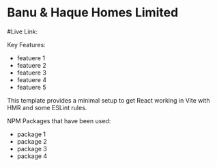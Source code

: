 # Banu & Haque Homes Limited

#Live Link: 

Key Features: 
- featuere 1
- featuere 2
- featuere 3
- featuere 4
- featuere 5

This template provides a minimal setup to get React working in Vite with HMR and some ESLint rules.

NPM Packages that have been used:

- package 1
- package 2
- package 3
- package 4
  
